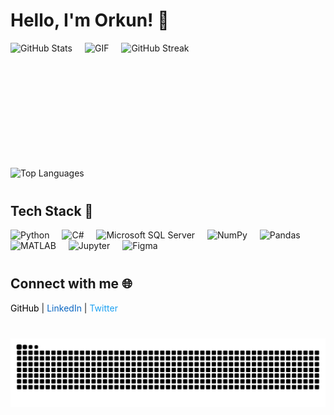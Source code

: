 <h1 align="left">Hello, I'm Orkun! 👋</h1>

<div align="left">
  <div style="display: flex; align-items: center; gap: 20px;">
    <img src="https://github-readme-stats.vercel.app/api?username=orkunaktas&hide_title=false&hide_rank=false&show_icons=false&include_all_commits=true&count_private=true&disable_animations=false&theme=algolia&locale=en&hide_border=false&custom_title=GitHub%20Stats" height="180" alt="GitHub Stats" />
    <img src="https://y.yarn.co/1bf4f0a9-5ba2-46b2-91e5-ee2256bca74d_text.gif" height="180" alt="GIF" />
    <img src="https://streak-stats.demolab.com?user=orkunaktas&locale=en&mode=daily&theme=algolia&hide_border=false&border_radius=5" height="180" alt="GitHub Streak" />
  </div>
</div>

<div align="left" style="margin-top: 20px;">
  <img src="https://github-readme-stats.vercel.app/api/top-langs?username=orkunaktas&locale=en&hide_title=false&layout=compact&card_width=320&langs_count=6&theme=algolia&hide_border=false" height="180" alt="Top Languages" />
</div>

<h2 align="left" style="margin-top: 40px;">Tech Stack 🚀</h2>
<div align="left">
  <img src="https://cdn.jsdelivr.net/gh/devicons/devicon/icons/python/python-original.svg" height="43" alt="Python" />
  <img width="12" />
  <img src="https://cdn.jsdelivr.net/gh/devicons/devicon/icons/csharp/csharp-original.svg" height="43" alt="C#" />
  <img width="12" />
  <img src="https://cdn.jsdelivr.net/gh/devicons/devicon/icons/microsoftsqlserver/microsoftsqlserver-plain.svg" height="43" alt="Microsoft SQL Server" />
  <img width="12" />
  <img src="https://cdn.jsdelivr.net/gh/devicons/devicon/icons/numpy/numpy-original.svg" height="43" alt="NumPy" />
  <img width="12" />
  <img src="https://cdn.jsdelivr.net/gh/devicons/devicon/icons/pandas/pandas-original.svg" height="43" alt="Pandas" />
  <img width="12" />
  <img src="https://cdn.jsdelivr.net/gh/devicons/devicon/icons/matlab/matlab-original.svg" height="43" alt="MATLAB" />
  <img width="12" />
  <img src="https://cdn.jsdelivr.net/gh/devicons/devicon/icons/jupyter/jupyter-original.svg" height="43" alt="Jupyter" />
  <img width="12" />
  <img src="https://cdn.jsdelivr.net/gh/devicons/devicon/icons/figma/figma-original.svg" height="43" alt="Figma" />
</div>

<h2 align="left" style="margin-top: 40px;">Connect with me 🌐</h2>
<div align="left">
  <a href="https://github.com/orkunaktas" target="_blank" style="text-decoration: none; color: #000;">GitHub</a> |
  <a href="https://linkedin.com/in/orkunaktas" target="_blank" style="text-decoration: none; color: #0a66c2;">LinkedIn</a> |
  <a href="https://twitter.com/orkunaktas" target="_blank" style="text-decoration: none; color: #1da1f2;">Twitter</a>
</div>

<div align="center" style="margin-top: 40px;">
  <img src="https://raw.githubusercontent.com/orkunaktas/orkunaktas/output/snake.svg" alt="Snake animation" />
</div>
